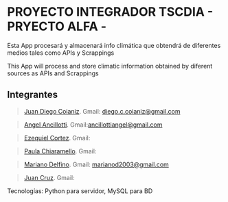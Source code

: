 # PROYECTO INTEGRADOR TSCDIA - PRYECTO ALFA -

Esta App procesará y almacenará info climática que obtendrá de diferentes medios tales como APIs y Scrappings

This App will process and store climatic information obtained by diferent sources as APIs and Scrappings


## Integrantes

>[Juan Diego Coianiz](https://github.com/diegoCoianiz). Gmail: diego.c.coianiz@gmail.com

>[Angel Ancillotti](https://github.com/AngelAncillotti1). Gmail:ancillottiangel@gmail.com

>[Ezequiel Cortez](https://github.com/). Gmail:

>[Paula Chiaramello](https://github.com/). Gmail:

>[Mariano Delfino](https://github.com/). Gmail: marianod2003@gmail.com

>[Juan Cruz](https://github.com/). Gmail:

Tecnologías: Python para servidor, MySQL para BD
